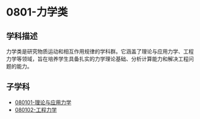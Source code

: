 # 0801-力学类

## 学科描述
力学类是研究物质运动和相互作用规律的学科群。它涵盖了理论与应用力学、工程力学等领域，旨在培养学生具备扎实的力学理论基础、分析计算能力和解决工程问题的能力。

## 子学科

* [080101-理论与应用力学](./080101-理论与应用力学/080101-理论与应用力学.md)
* [080102-工程力学](./080102-工程力学/080102-工程力学.md)
